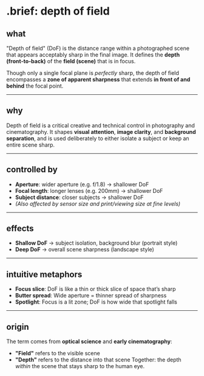 # .brief: depth of field

## what

"Depth of field" (DoF) is the distance range within a photographed scene that appears acceptably sharp in the final image. It defines the **depth (front-to-back)** of the **field (scene)** that is in focus.

Though only a single focal plane is *perfectly* sharp, the depth of field encompasses a **zone of apparent sharpness** that extends **in front of and behind** the focal point.

---

## why

Depth of field is a critical creative and technical control in photography and cinematography. It shapes **visual attention**, **image clarity**, and **background separation**, and is used deliberately to either isolate a subject or keep an entire scene sharp.

---

## controlled by

- **Aperture**: wider aperture (e.g. f/1.8) → shallower DoF
- **Focal length**: longer lenses (e.g. 200mm) → shallower DoF
- **Subject distance**: closer subjects → shallower DoF
- *(Also affected by sensor size and print/viewing size at fine levels)*

---

## effects

- **Shallow DoF** → subject isolation, background blur (portrait style)
- **Deep DoF** → overall scene sharpness (landscape style)

---

## intuitive metaphors

- **Focus slice**: DoF is like a thin or thick slice of space that’s sharp
- **Butter spread**: Wide aperture = thinner spread of sharpness
- **Spotlight**: Focus is a lit zone; DoF is how wide that spotlight falls

---

## origin

The term comes from **optical science** and **early cinematography**:
- **"Field"** refers to the visible scene
- **"Depth"** refers to the distance into that scene
Together: the depth *within* the scene that stays sharp to the human eye.

